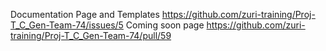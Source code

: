 Documentation Page and Templates	https://github.com/zuri-training/Proj-T_C_Gen-Team-74/issues/5
Coming soon page	https://github.com/zuri-training/Proj-T_C_Gen-Team-74/pull/59